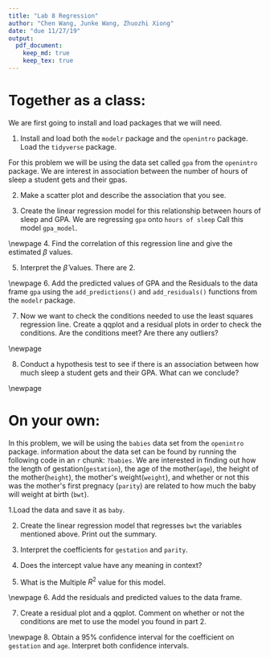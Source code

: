 ```yaml
---
title: "Lab 8 Regression"
author: "Chen Wang, Junke Wang, Zhuozhi Xiong"
date: "due 11/27/19"
output: 
  pdf_document: 
    keep_md: true
    keep_tex: true
---
```


# Together as a class:

We are first going to install and load packages that we will need.

1. Install and load both the `modelr` package and the `openintro` package. Load the `tidyverse` package. 

For this problem we will be using the data set called `gpa` from the `openintro` package. We are interest in association between the number of hours of sleep a student gets and their gpas. 

2. Make a scatter plot and describe the association that you see. 

3. Create the linear regression model for this relationship between hours of sleep and GPA. We are regressing `gpa` onto `hours of sleep` Call this model `gpa_model`. 

\newpage
4. Find the correlation of this regression line and give the estimated $\beta$ values.

5. Interpret the $\hat{\beta}$ values. There are 2. 






\newpage
6. Add the predicted values of GPA and the Residuals to the data frame `gpa` using the `add_predictions()` and `add_residuals()` functions from the `modelr` package. 




7. Now we want to check the conditions needed to use the least squares regression line. Create a qqplot and a residual plots in order to check the conditions. Are the conditions meet? Are there any outliers? 



\newpage

8. Conduct a hypothesis test to see if there is an association between how much sleep a student gets and their GPA. What can we conclude? 


\newpage
# On your own:

In this problem, we will be using the `babies` data set from the `openintro` package. information about the data set can be found by running the following code in an `r` chunk: `?babies`. We are interested in finding out how the length of gestation(`gestation`), the age of the mother(`age`), the height of the mother(`height`), the mother's weight(`weight`), and whether or not this was the mother's first pregnacy (`parity`) are related to how much the baby will weight at birth (`bwt`). 


1.Load the data and save it as `baby`.


2. Create the linear regression model that regresses `bwt` the variables mentioned above. Print out the summary. 


3. Interpret the coefficients for `gestation` and `parity`.


4. Does the intercept value have any meaning in context?



5. What is the Multiple $R^2$ value for this model.


\newpage
6. Add the residuals and predicted values to the data frame.

7. Create a residual plot and a qqplot. Comment on whether or not the conditions are met to use the model you found in part 2. 


\newpage
8. Obtain a 95% confidence interval for the coefficient on `gestation` and `age`. Interpret both confidence intervals.  




